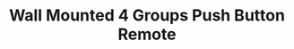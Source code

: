 ---
model: SR-ZG9001K8-DIM
vendor: Sunricher
title: Wall Mounted 4 Groups Push Button Remote 
category: remote
supports: action, batterypct
image: /assets/images/devices/Sunricher_SR-ZG9001K8.jpg
zigbeemodel: ['ZG2833K8_EU05']
compatible: [deconz,z2m]
deconz: 1509
mlink: https://www.sunricher.com/single-color-wall-mounted-zigbee-push-button-remote-sr-zg9001k2-dim.html
link: https://www.alibaba.com/product-detail/Zigbee-3-0-certified-Wall-Switches_62097389192.html
link2: https://www.tronika.no/en/smarthome/zigbee-products/zigbee-controllers/wall-controller-zg9001k8-dim.html
link3: 
---